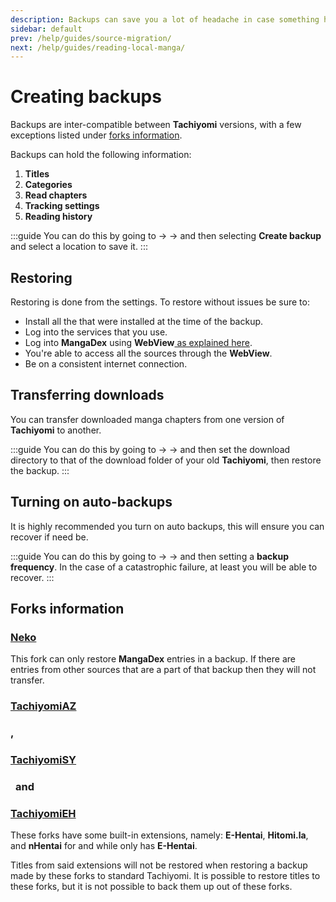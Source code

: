 ```yaml
---
description: Backups can save you a lot of headache in case something happens to your installation or device.
sidebar: default
prev: /help/guides/source-migration/
next: /help/guides/reading-local-manga/
---
```


# Creating backups

Backups are inter-compatible between **Tachiyomi** versions, with a few exceptions listed under [forks information](#forks-information).

Backups can hold the following information:

1. **Titles**
1. **Categories**
1. **Read chapters**
1. **Tracking settings**
1. **Reading history**

:::guide
You can do this by going to <Navigation item="more"/> → <Navigation item="settings"/> → <Navigation item="settings_backup"/> and then selecting **Create backup** and select a location to save it.
:::

## Restoring

Restoring is done from the <Navigation item="settings_backup"/> settings. To restore without issues be sure to:

* Install all the <Navigation item="tab_extensions"/> that were installed at the time of the backup.
* Log into the <Navigation item="settings_tracking"/> services that you use.
* Log into **MangaDex** using **WebView**[ as explained here](/help/faq/#no-results-when-searching).
* You're able to access all the sources through the **WebView**.
* Be on a consistent internet connection.

## Transferring downloads

You can transfer downloaded manga chapters from one version of **Tachiyomi** to another.

:::guide
You can do this by going to <Navigation item="more"/> → <Navigation item="settings"/> → <Navigation item="settings_downloads"/> and then set the download directory to that of the download folder of your old **Tachiyomi**, then restore the backup.
:::

## Turning on auto-backups

It is highly recommended you turn on auto backups, this will ensure you can recover if need be.

:::guide
You can do this by going to <Navigation item="more"/> → <Navigation item="settings"/> → <Navigation item="settings_backup"/> and then setting a **backup frequency**. In the case of a catastrophic failure, at least you will be able to recover.
:::

## Forks information

<div class="header-container">
    <g-image class="inline align-top" src="~/images/forks_logo-neko.png" width="28" height="28" fit="contain" immediate /> 
    <h3><a href="/forks/Neko">Neko</a></h3>
</div>

This fork can only restore **MangaDex** entries in a backup. If there are entries from other sources that are a part of that backup then they will not transfer.


<div class="header-container">
    <g-image class="inline align-top" src="~/images/forks_logo-az.png" width="28" height="28" fit="contain" immediate /> 
    <h3><a href="/forks/TachiyomiAZ/">TachiyomiAZ</a></h3>
    <h3 style="margin-right: 0.25rem;">, </h3>
    <g-image class="inline align-top" src="~/images/forks_logo-sy.png" width="28" height="28" fit="contain" immediate /> 
    <h3><a href="/forks/TachiyomiSY/">TachiyomiSY</a></h3>
    <h3 style="margin-left: 0.5rem; margin-right: 0.25rem;"> and </h3>
    <g-image class="inline align-top" src="~/images/forks_logo-eh.png" width="28" height="28" fit="contain" immediate /> 
    <h3><a href="/forks/TachiyomiEH/">TachiyomiEH</a></h3>
</div>

These forks have some built-in extensions, namely: **E-Hentai**, **Hitomi.la**, and **nHentai** for <Navigation item="tachiyomiaz" /> and <Navigation item="tachiyomieh" /> while <Navigation item="tachiyomisy" /> only has **E-Hentai**.


Titles from said extensions will not be restored when restoring a backup made by these forks to standard Tachiyomi. It is possible to restore titles to these forks, but it is not possible to back them up out of these forks.
